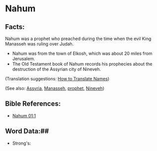 # Nahum #

## Facts: ##

Nahum was a prophet who preached during the time when the evil King Manasseh was ruling over Judah.

* Nahum was from the town of Elkosh, which was about 20 miles from Jerusalem. 
* The Old Testament book of Nahum records his prophecies about the destruction of the Assyrian city of Nineveh.

(Translation suggestions: [How to Translate Names](rc://en/ta/man/translate/translate-names))

(See also: [Assyria](../other/assyria.md), [Manasseh](../other/manasseh.md), [prophet](../kt/prophet.md), [Nineveh](../other/nineveh.md))

## Bible References: ##

* [Nahum 01:1](rc://en/tn/help/nam/01/01)

## Word Data:##

* Strong's: 

